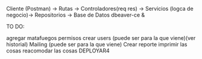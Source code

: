 Cliente (Postman) → Rutas → Controladores(req res) → Servicios (logca de negocio)→ Repositorios → Base de Datos
dbeaver-ce &

TO DO:

agregar matafuegos
permisos
crear users (puede ser para la que viene)(ver historial)
Mailing (puede ser para la que viene)
Crear reporte
imprimir las cosas
reacomodar las cosas
DEPLOYAR4

